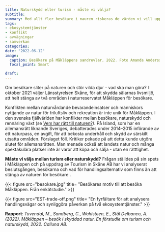 ```yaml
---
title: Naturskydd eller turism - måste vi välja?
subtitle:
summary: Med allt fler besökare i nauren riskeras de värden vi vill uppleva att erodera. En förstudie om konfliken mellan naturskydd och turims i Måkläppen, Falsterbo.
tags:
- ekosystemtjänster
- konflikt
- avvägningar
- samverkan
categories:
date: "2022-06-12"
image: 
  caption: Besökare på Måkläppens sandrevlar, 2022. Foto Amanda Andersson, Calluna AB.
  focal_point: Smart

draft: 
---
```


Om besökare sliter på naturen och stör vilda djur - vad ska man göra? I oktober 2021 väljer Länsstyrelsen Skåne, för att skydda sälarnas livsmiljö, att helt stänga av två områden i naturreservatet Måkläppen för besökare. 

Konflikten mellan naturvårdande bevarandeinsatser och människors nyttjande av natur för friluftsliv och rekreation är inte unik för Måkläppen. I den svenska fjällvärlden har konflikter mellan besökare, naturskydd och rennäring växt (se [Vem har rätt till naturen?](https://tuvendal-magnus.netlify.app/sv/post/ratt-till-natur/)). På Island, som har en allemansrätt liknande Sveriges, debatterades under 2014–2015 införande av ett naturpass, en avgift, för att bekosta underhåll och skydd av särskilt utsatta områden. Förslaget föll. Kritiker pekade på att detta kunde utgöra slutet för allemansrätten. Man menade också att landets natur och många spektakulära platser inte är varor att köpa och sälja - utan en rätttighet.

**Måste vi välja mellan turism eller naturskydd?** Frågan ställdes på sin spets i Måkläppen och på uppdrag av Tourism in Skåne AB har vi analyserat beslutsgången, besökarna och vad för handlingsalternativ som finns än att stänga av naturen för besökare . 



{{< figure src="besokare.jpg" title= "Besökares motiv till att besöka Måkläppen. Från enkätstudie." >}}

{{< figure src="EST-trade-off.png" title= "En fyrfältare för att analysera handlingsvägar och synliggöra påverkan på två ekosystemtjänster." >}}

**Rapport**: *Tuvendal, M., Sandberg, C., Wahlsteen, E., Stål Delbanco, A. (2022). Måkläppen – besök i skyddad natur. En förstudie om turism och naturskydd, 2022. Calluna AB.*

